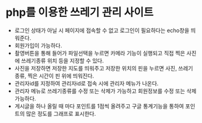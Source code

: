 # php를 이용한 쓰레기 관리 사이트 
- 로그인 상태가 아닐 시 페이지에 접속할 수 없고 로그인이 필요하다는 echo창을 띄워준다. 
- 회원가입이 가능하다.
- 촬영버튼을 통해 들어가 파일선택을 누르면 카메라 기능이 실행되고 직접 찍은 사진에 쓰레기종류 위치 등을  지정할 수 있다.
- 사진을 저장하면 저장한 지도를 띄워주고 저장한 위치의 핀을 누르면 사진, 쓰레기종류, 찍은 시간이 핀 위에 띄워진다.
- 관리자id를 지정하여 관리자id로 접속 시에 관리자 메뉴가 나온다.
- 관리자 메뉴로 쓰레기종류를 수정 또는 삭제가 가능하고 회원정보를 수정 또는 삭제 가능하다.
- 게시글을 하나 올릴 때 마다 포인트를 1점씩 올려주고 구글 통계기능을 통하여 포인트의 많은 정도를 그래프로 표시한다.
